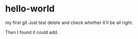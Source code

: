 # hello-world
my first git
Just test delete and check whether it'll be all right.

Then I found it could add.

